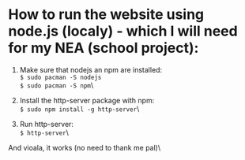 # How to run the website using node.js (localy) - which I will need for my NEA (school project):

1. Make sure that nodejs an npm are installed:\
`$ sudo pacman -S nodejs`\
`$ sudo pacman -S npm`\

2. Install the http-server package with npm:\
`$ sudo npm install -g http-server`\

3. Run http-server:\
`$ http-server`\

And vioala, it works (no need to thank me pal)\
